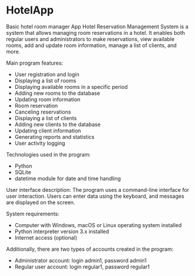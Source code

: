 # HotelApp
Basic hotel room manager App
Hotel Reservation Management System is a system that allows managing room reservations in a hotel.
It enables both regular users and administrators to make reservations, view available rooms, add and update room 
information, manage a list of clients, and more.

Main program features:

- User registration and login
- Displaying a list of rooms
- Displaying available rooms in a specific period
- Adding new rooms to the database
- Updating room information
- Room reservation
- Canceling reservations
- Displaying a list of clients
- Adding new clients to the database
- Updating client information
- Generating reports and statistics
- User activity logging

Technologies used in the program:
- Python
- SQLite
- datetime module for date and time handling

User interface description:
The program uses a command-line interface for user interaction. Users can enter data using
the keyboard, and messages are displayed on the screen.

System requirements:
- Computer with Windows, macOS or Linux operating system installed
- Python interpreter version 3.x installed
- Internet access (optional)

Additionally, there are two types of accounts created in the program:
- Administrator account: login admin1, password admin1
- Regular user account: login regular1, password regular1
